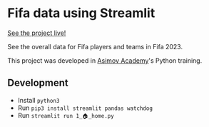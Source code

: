 # Fifa data using Streamlit

[See the project live!](https://fifa-2023-angelodias.streamlit.app/)

See the overall data for Fifa players and teams in Fifa 2023.

This project was developed in [Asimov Academy](https://asimov.academy)'s Python training.

## Development

- Install `python3`
- Run `pip3 install streamlit pandas watchdog`
- Run `streamlit run 1_🏠_home.py`
